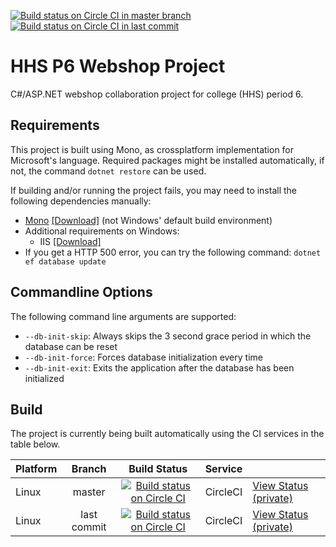 [![Build status on Circle CI in master branch](https://img.shields.io/circleci/token/b86ed6918f78b8ae37292aabbcd0afcd381ff7a9/project/github/timvisee/hhs-p6-webshop-project/master.svg)](https://circleci.com/gh/timvisee/hhs-p6-webshop-project/tree/master)
[![Build status on Circle CI in last commit](https://img.shields.io/circleci/token/b86ed6918f78b8ae37292aabbcd0afcd381ff7a9/project/github/timvisee/hhs-p6-webshop-project.svg)](https://circleci.com/gh/timvisee/hhs-p6-webshop-project)

# HHS P6 Webshop Project
C#/ASP.NET webshop collaboration project for college (HHS) period 6.

## Requirements
This project is built using Mono, as crossplatform implementation for Microsoft's language.
Required packages might be installed automatically, if not, the command `dotnet restore` can be used.

If building and/or running the project fails, you may need to install the following dependencies manually:
* [Mono](http://www.mono-project.com/) [[Download]](http://www.mono-project.com/download/) (not Windows' default build environment)
* Additional requirements on Windows:
    * IIS [[Download]](https://www.microsoft.com/en-us/download/details.aspx?id=48264)
* If you get a HTTP 500 error, you can try the following command:
    `dotnet ef database update`

## Commandline Options
The following command line arguments are supported:
* `--db-init-skip`: Always skips the 3 second grace period in which the database can be reset
* `--db-init-force`: Forces database initialization every time
* `--db-init-exit`: Exits the application after the database has been initialized

	
## Build
The project is currently being built automatically using the CI services in the table below.

|Platform|Branch|Build Status|Service||
|:---|:---:|:---:|:---|---|
|Linux|master|[![Build status on Circle CI](https://img.shields.io/circleci/token/b86ed6918f78b8ae37292aabbcd0afcd381ff7a9/project/github/timvisee/hhs-p6-webshop-project/master.svg)](https://circleci.com/gh/timvisee/hhs-p6-webshop-project)|CircleCI|[View Status (private)](https://circleci.com/gh/timvisee/hhs-p6-webshop-project/tree/master)|
|Linux|last commit|[![Build status on Circle CI](https://img.shields.io/circleci/token/b86ed6918f78b8ae37292aabbcd0afcd381ff7a9/project/github/timvisee/hhs-p6-webshop-project.svg)](https://circleci.com/gh/timvisee/hhs-p6-webshop-project)|CircleCI|[View Status (private)](https://circleci.com/gh/timvisee/hhs-p6-webshop-project)|
